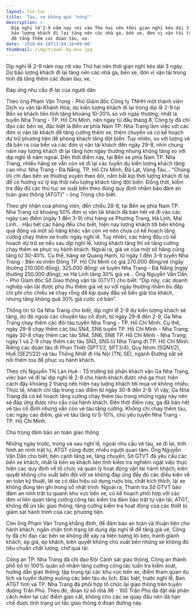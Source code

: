 ```yaml
---
layout: tin-tuc
title: 'Tàu, xe không quá "nóng"'
description: >-
  Dịp nghỉ lễ 2-9 năm nay rơi vào Thứ hai nên thời gian nghỉ kéo dài 3 ngày. Dự
  báo lượng khách đi lại tăng nên các nhà ga, bến xe, đơn vị vận tải trong tỉnh
  đã tăng thêm các đoàn tàu, xe.
date: '2018-04-18T13:04:16+09:00'
thumbnail: /img/travel-by-bus.jpg
---
```

Dịp nghỉ lễ 2-9 năm nay rơi vào Thứ hai nên thời gian nghỉ kéo dài 3 ngày. Dự báo lượng khách đi lại tăng nên các nhà ga, bến xe, đơn vị vận tải trong tỉnh đã tăng thêm các đoàn tàu, xe.

Đáp ứng nhu cầu đi lại của người dân





Theo ông Phạm Văn Trọng - Phó Giám đốc Công ty TNHH một thành viên Dịch vụ vận tải Khánh Hòa, dự kiến lượng khách đi lại trong dịp lễ 2-9 tại Bến xe khách liên tỉnh tăng khoảng 10-20% so với ngày thường; nhất là tuyến Nha Trang - TP. Hồ Chí Minh, nên ngay từ đầu tháng 8, Công ty đã chỉ đạo các bến xe, đặc biệt là Bến xe phía Nam TP. Nha Trang làm việc với các đơn vị vận tải khách để tăng cường thêm xe, thêm chuyến và có kế hoạch dự trữ phương tiện đề phòng khách tăng đột biến. Tuy nhiên, so với lượng vé đã bán ra của bến và các đơn vị vận tải khách đến ngày 29-8, nhìn chung năm nay lượng khách đi lại tăng hơn ngày thường nhưng không tăng so với dịp nghỉ lễ năm ngoái. Đến thời điểm này, tại Bến xe phía Nam TP. Nha Trang, nhiều hãng xe vẫn còn vé đi lại các tuyến dự kiến lượng khách tăng cao như: Nha Trang - Đà Nẵng, TP. Hồ Chí Minh, Đà Lạt, Vũng Tàu… “Chúng tôi chỉ đạo bến xe thường xuyên theo dõi, nắm bắt kịp thời lượng khách đi lại để có hướng xử lý kịp thời nếu lượng khách tăng đột biến. Đồng thời, kiểm tra đầy đủ các thủ tục xe xuất bến theo đúng quy định nhằm bảo đảm an toàn giao thông (ATGT)” - ông Trọng cho biết.

Theo ghi nhận của phóng viên, đến chiều 28-8, tại Bến xe phía Nam TP. Nha Trang có khoảng 50% đơn vị vận tải khách đã bán hết vé đi vào các ngày cao điểm (ngày 1 đến 3-9) như hãng xe Phương Trang, Hà Linh, Mai Linh… Hầu hết các hãng đều cho biết, hiện nay lượng khách tới bến không quá đông và một số hãng khác vẫn còn vé nên chưa có kế hoạch tăng cường chạy thêm xe trước ngày nghỉ lễ. Tuy nhiên, các hãng đều có kế hoạch dự trữ xe nếu sau dịp nghỉ lễ, lượng khách tăng thì sẽ tăng cường chạy thêm xe phục vụ hành khách. Ngoài ra, giá vé của một số hãng cũng tăng từ 30-40%. Cụ thể, hãng xe Quang Hạnh, từ ngày 1 đến 3-9 tuyến Nha Trang - Bến xe miền Đông TP. Hồ Chí Minh có giá 270.000 đồng/vé (ngày thường 210.000 đồng), 325.000 đồng/ vé tuyến Nha Trang - Đà Nẵng (ngày thường 250.000 đồng); xe Hà Linh tăng 30% giá vé… Ông Nguyễn Văn Dần - Phó Giám đốc Sở Giao thông vận tải (GTVT) cho biết: “Dịp này, các doanh nghiệp vận tải được phụ thu thêm giá vé so với ngày thường nhằm bù đắp chi phí cho chiều xe chạy rỗng để kịp quay đầu về bến giải tỏa khách, nhưng tăng không quá 30% giá cước cơ bản”.

Thông tin từ Ga Nha Trang cho biết, dịp nghỉ lễ 2-9 dự kiến lượng khách sẽ tăng, do đó ngoài các chuyến tàu cố định, từ ngày 29-8 đến 2-9, Ga Nha Trang chạy thêm các đôi tàu tuyến Nha Trang - TP. Hồ Chí Minh. Cụ thể, ngày 29-8 chạy thêm các tàu SN4, SN6 tuyến TP. Hồ Chí Minh - Nha Trang; ngày 30-8 chạy thêm các tàu SN4, SN6, SN8 TP. Hồ Chí Minh - Nha Trang; ngày 1 và 2-9 chạy thêm các tàu SN3, SN5 từ Nha Trang đi TP. Hồ Chí Minh. Riêng các đoàn tàu đi Phan Thiết (SPT1/2, SPT3/4), Quy Nhơn (SQN1/2), Huế (SE21/22) và tàu Thống Nhất đi Hà Nội (TN, SE), ngành Đường sắt sẽ nối thêm toa để phục vụ hành khách.



Theo chị Nguyễn Thị Lan Huệ - Tổ trưởng bộ phận khách vận Ga Nha Trang, việc bán vé đi lại dịp nghỉ lễ 2-9 cho hành khách được nhà ga thực hiện cách đây khoảng 2 tháng nên hiện nay lượng khách tới mua vé không nhiều. Thực tế, khách chỉ tập trung cao điểm từ ngày 30-8 đến 2-9. Vì vậy, Ga Nha Trang đã có kế hoạch tăng cường chạy thêm tàu trong những ngày này nên sẽ đáp ứng được nhu cầu của hành khách. Đến thời điểm này, ga đã bán hết vé tàu cố định nhưng vẫn còn vé tàu tăng cường. Không chỉ chạy thêm tàu, các ngày cao điểm, giá vé tàu tăng từ 5-10%, chủ yếu tuyến Nha Trang - TP. Hồ Chí Minh.

Chú trọng đảm bảo an toàn giao thông  

Những ngày trước, trong và sau nghỉ lễ, ngoài nhu cầu vé tàu, xe đi lại, tình hình an ninh trật tự, ATGT cũng được nhiều người quan tâm. Ông Nguyễn Văn Dần cho biết, bên cạnh tăng xe, tăng chuyến, Sở GTVT đã yêu cầu các bến xe khách, nhất là bến xe khách liên tỉnh kiểm tra nghiêm ngặt việc thực hiện các quy định về tổ chức và quản lý hoạt động vận tải hành khách; kiên quyết không cho xuất bến đối với xe không đáp ứng đầy đủ các điều kiện về an toàn kỹ thuật, lái xe có dấu hiệu sử dụng rượu bia, chất kích thích, lái xe không đúng tên ghi trong sổ nhật trình. Ngoài ra, Thanh tra Sở GTVT bảo đảm an ninh trật tự quanh khu vực bến xe, có kế hoạch phối hợp với các đơn vị liên quan tăng cường công tác kiểm tra đảm bảo trật tự vận tải, ATGT, không để ùn tắc giao thông; tăng cường kiểm tra hoạt động của các thiết bị giám sát hành trình của các phương tiện.

Còn ông Phạm Văn Trọng khẳng định, để đảm bảo an toàn và thuận tiện cho hành khách, ngăn chặn tình trạng lợi dụng dịp nghỉ lễ để tăng giá vé, Công ty đã chỉ đạo các bến xe không để xảy ra hiện tượng lôi kéo, tranh giành khách, ép giá, ép khách, kiên quyết không cho xuất bến những xe không đủ tiêu chuẩn chất lượng, chở quá tải.

Công an TP. Nha Trang đã chỉ đạo Đội Cảnh sát giao thông, Công an thành phố bố trí 100% quân số nhằm tăng cường công tác tuần tra kiểm soát, hướng dẫn giao thông; tập trung tại các khu vực bến xe, điểm tham quan du lịch và tuyến đường xuống các bến tàu du lịch. Đặc biệt, trước nghỉ lễ, Ban ATGT tỉnh và TP. Nha Trang đã phối hợp tổ chức lại giao thông trên tuyến đường Trần Phú. Theo đó, đoạn từ số nhà 96 - 100 Trần Phú đã đặt dải phân cách mềm tại các điểm giao cắt, không cho các xe quay đầu nên đã hạn chế được tình trạng ùn tắc giao thông ở đoạn đường này.
